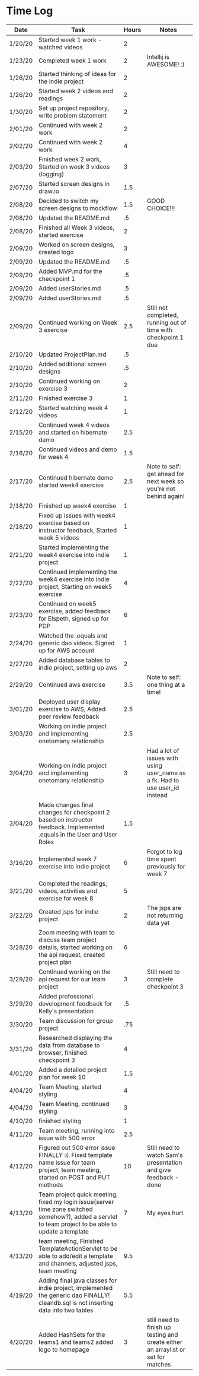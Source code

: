 # Time Log

| Date | Task | Hours | Notes|
|------|------|-------|------|
| 1/20/20| Started week 1 work - watched videos | 2 | |
| 1/23/20| Completed week 1 work | 2 | Intellij is AWESOME! :) |
| 1/26/20| Started thinking of ideas for the indie project | 2 | |
| 1/26/20| Started week 2 videos and readings | 2 | |
| 1/30/20| Set up project repository, write problem statement| 2 | |
| 2/01/20| Continued with week 2 work | 2 | |
| 2/02/20| Continued with week 2 work | 4 | |
| 2/03/20| Finished week 2 work, Started on week 3 videos (logging) | 3 | |
| 2/07/20 | Started screen designs in draw.io | 1.5 | |
| 2/08/20 | Decided to switch my screen designs to mockflow | 1.5 | GOOD CHOICE!!! |
| 2/08/20 | Updated the README.md | .5 | |
| 2/08/20 | Finished all Week 3 videos, started exercise | 2 | |
| 2/09/20 | Worked on screen designs, created logo | 3 | |
| 2/09/20 | Updated the README.md | .5 | |
| 2/09/20 | Added MVP.md for the checkpoint 1 | .5 | |
| 2/09/20 | Added userStories.md | .5 | |
| 2/09/20 | Added userStories.md | .5 | |
| 2/09/20 | Continued working on Week 3 exercise | 2.5 |Still not completed, running out of time with checkpoint 1 due|
| 2/10/20 | Updated ProjectPlan.md | .5 | |
| 2/10/20 | Added additional screen designs | .5 | |
| 2/10/20 | Continued working on exercise 3 | 2 | |
| 2/11/20 | Finished exercise 3 | 1 | |
| 2/12/20 | Started watching week 4 videos | 1 | |
| 2/15/20 | Continued week 4 videos and started on hibernate demo | 2.5 | |
| 2/16/20 | Continued videos and demo for week 4 | 1.5 | |
| 2/17/20 | Continued hibernate demo started week4 exercise| 2.5 | Note to self: get ahead for next week so you're not behind again! |
| 2/18/20 | Finished up week4 exercise | 1 | |
| 2/18/20 | Fixed up issues with week4 exercise based on instructor feedback, Started week 5 videos | 1 | |
| 2/21/20 | Started implementing the week4 exercise into indie project | 1 | |
| 2/22/20 | Continued implementing the week4 exercise into indie project, Starting on week5 exercise | 4 | |
| 2/23/20 | Continued on week5 exercise, added feedback for Elspeth, signed up for PDP | 6 | |
| 2/24/20 | Watched the .equals and generic dao videos. Signed up for AWS account | 1 | |
| 2/27/20 | Added database tables to indie project, setting up aws | 2 | |
| 2/29/20 | Continued aws exercise | 3.5 | Note to self: one thing at a time! |
| 3/01/20 | Deployed user display exercise to AWS, Added peer review feedback | 2.5 | |
| 3/03/20 | Working on indie project and implementing onetomany relationship | 2.5 | |
| 3/04/20 | Working on indie project and implementing onetomany relationship | 3 | Had a lot of issues with using user_name as a fk. Had to use user_id instead |
| 3/04/20 | Made changes final changes for checkpoint 2 based on instructor feedback. Implemented .equals in the User and User Roles | 1.5 | |
| 3/16/20 | Implemented week 7 exercise into indie project | 6 | Forgot to log time spent previously for week 7 |
| 3/21/20 | Completed the readings, videos, activities and exercise for week 8 | 5 | |
| 3/22/20 | Created jsps for indie project | 2 | The jsps are not returning data yet|
| 3/28/20 | Zoom meeting with team to discuss team project details, started working on the api request, created project plan | 6 | |
| 3/29/20 | Continued working on the api request for our team project | 3 | Still need to complete checkpoint 3 |
| 3/29/20 | Added professional development feedback for Kelly's presentation | .5 | |
| 3/30/20 | Team discussion for group project | .75 | |
| 3/31/20 | Researched displaying the data from database to browser, finished checkpoint 3 | 4 | |
| 4/01/20 | Added a detailed project plan for week 10 | 1.5 ||
| 4/04/20 | Team Meeting, started styling | 4 ||
| 4/04/20 | Team Meeting, continued styling | 3 ||
| 4/10/20 | finished styling | 1 ||
| 4/11/20 | Team meeting, running into issue with 500 error | 2.5 ||
| 4/12/20 | Figured out 500 error issue FINALLY :(. Fixed template name issue for team project, team meeting, started on POST and PUT methods | 10 |Still need to watch Sam's presentation and give feedback -done|
| 4/13/20 | Team project quick meeting, fixed my login issue(server time zone switched somehow?), added a servlet to team project to be able to update a template | 7 |My eyes hurt|
| 4/13/20 | team meeting, Finished TemplateActionServlet to be able to add/edit a template and channels, adjusted jsps, team meeting | 9.5 ||
| 4/19/20 | Adding final java classes for indie project, implemented the generic dao FINALLY! cleandb.sql is not inserting data into two tables | 5.5 ||
| 4/20/20 | Added HashSets for the teams1 and teams2 added logo to homepage | 3 |still need to finish up testing and create either an arraylist or set for matches|